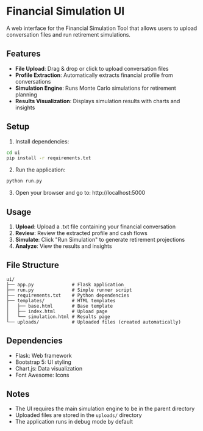 # Financial Simulation UI

A web interface for the Financial Simulation Tool that allows users to upload conversation files and run retirement simulations.

## Features

- **File Upload**: Drag & drop or click to upload conversation files
- **Profile Extraction**: Automatically extracts financial profile from conversations
- **Simulation Engine**: Runs Monte Carlo simulations for retirement planning
- **Results Visualization**: Displays simulation results with charts and insights

## Setup

1. Install dependencies:
```bash
cd ui
pip install -r requirements.txt
```

2. Run the application:
```bash
python run.py
```

3. Open your browser and go to: http://localhost:5000

## Usage

1. **Upload**: Upload a .txt file containing your financial conversation
2. **Review**: Review the extracted profile and cash flows
3. **Simulate**: Click "Run Simulation" to generate retirement projections
4. **Analyze**: View the results and insights

## File Structure

```
ui/
├── app.py              # Flask application
├── run.py              # Simple runner script
├── requirements.txt    # Python dependencies
├── templates/          # HTML templates
│   ├── base.html       # Base template
│   ├── index.html      # Upload page
│   └── simulation.html # Results page
└── uploads/            # Uploaded files (created automatically)
```

## Dependencies

- Flask: Web framework
- Bootstrap 5: UI styling
- Chart.js: Data visualization
- Font Awesome: Icons

## Notes

- The UI requires the main simulation engine to be in the parent directory
- Uploaded files are stored in the `uploads/` directory
- The application runs in debug mode by default
